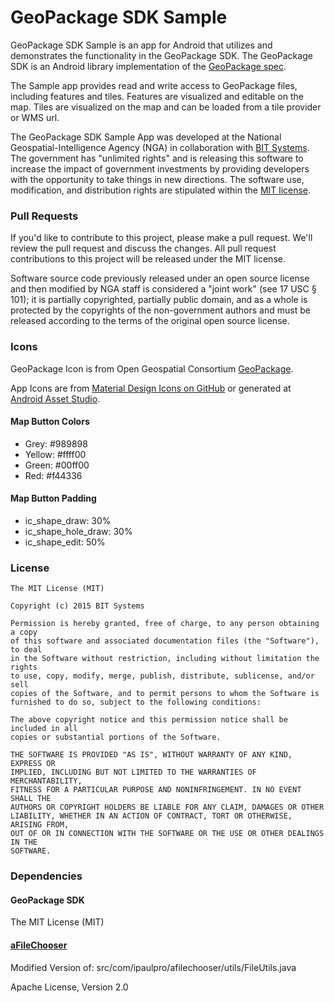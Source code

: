 # GeoPackage SDK Sample

GeoPackage SDK Sample is an app for Android that utilizes and demonstrates the functionality in the GeoPackage SDK.  The GeoPackage SDK is an Android library implementation of the [GeoPackage spec](http://www.geopackage.org/spec/).

The Sample app provides read and write access to GeoPackage files, including features and tiles. Features are visualized and editable on the map. Tiles are visualized on the map and can be loaded from a tile provider or WMS url.

The GeoPackage SDK Sample App was developed at the National Geospatial-Intelligence Agency (NGA) in collaboration with [BIT Systems](https://www.bit-sys.com/index.jsp). The government has "unlimited rights" and is releasing this software to increase the impact of government investments by providing developers with the opportunity to take things in new directions. The software use, modification, and distribution rights are stipulated within the [MIT license](http://choosealicense.com/licenses/mit/).

### Pull Requests ###
If you'd like to contribute to this project, please make a pull request. We'll review the pull request and discuss the changes. All pull request contributions to this project will be released under the MIT license.

Software source code previously released under an open source license and then modified by NGA staff is considered a "joint work" (see 17 USC § 101); it is partially copyrighted, partially public domain, and as a whole is protected by the copyrights of the non-government authors and must be released according to the terms of the original open source license.

### Icons ###

GeoPackage Icon is from Open Geospatial Consortium [GeoPackage](http://www.geopackage.org/).

App Icons are from [Material Design Icons on GitHub](https://github.com/google/material-design-icons) or generated at [Android Asset Studio](http://romannurik.github.io/AndroidAssetStudio).

#### Map Button Colors ####
* Grey: #989898
* Yellow: #ffff00
* Green: #00ff00
* Red: #f44336

#### Map Button Padding ####
* ic_shape_draw: 30%
* ic_shape_hole_draw: 30%
* ic_shape_edit: 50%

### License ###

    The MIT License (MIT)

    Copyright (c) 2015 BIT Systems

    Permission is hereby granted, free of charge, to any person obtaining a copy
    of this software and associated documentation files (the "Software"), to deal
    in the Software without restriction, including without limitation the rights
    to use, copy, modify, merge, publish, distribute, sublicense, and/or sell
    copies of the Software, and to permit persons to whom the Software is
    furnished to do so, subject to the following conditions:

    The above copyright notice and this permission notice shall be included in all
    copies or substantial portions of the Software.

    THE SOFTWARE IS PROVIDED "AS IS", WITHOUT WARRANTY OF ANY KIND, EXPRESS OR
    IMPLIED, INCLUDING BUT NOT LIMITED TO THE WARRANTIES OF MERCHANTABILITY,
    FITNESS FOR A PARTICULAR PURPOSE AND NONINFRINGEMENT. IN NO EVENT SHALL THE
    AUTHORS OR COPYRIGHT HOLDERS BE LIABLE FOR ANY CLAIM, DAMAGES OR OTHER
    LIABILITY, WHETHER IN AN ACTION OF CONTRACT, TORT OR OTHERWISE, ARISING FROM,
    OUT OF OR IN CONNECTION WITH THE SOFTWARE OR THE USE OR OTHER DEALINGS IN THE
    SOFTWARE.

### Dependencies ###

#### GeoPackage SDK ####
The MIT License (MIT)

#### [aFileChooser](https://github.com/iPaulPro/aFileChooser) ####

Modified Version of: src/com/ipaulpro/afilechooser/utils/FileUtils.java

Apache License, Version 2.0

